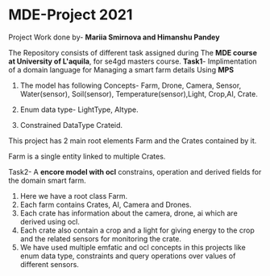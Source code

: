 # MDE-Project 2021
 Project Work done by-
  **Mariia Smirnova
        and
  Himanshu Pandey**
  
 The Repository consists of different task assigned during The **MDE course at University of L'aquila**, for se4gd masters course.
  **Task1**- Implimentation of a domain language for Managing a smart farm details Using **MPS**
  1) The model has following Concepts-
     Farm, Drone, Camera, Sensor, Water(sensor), Soil(sensor), Temperature(sensor),Light, Crop,AI, Crate.
     
  2) Enum data type-
     LightType, AItype.
     
  3) Constrained DataType
      Crateid.
      
  This project has 2 main root elements Farm and the Crates contained by it.
  
  Farm is a single entity linked to multiple Crates.
  
  Task2- A **encore model with ocl** constrains, operation and derived fields for the domain smart farm.
  1) Here we have a root class Farm.
  2) Each farm contains Crates, AI, Camera and Drones.
  3) Each crate has information about the camera, drone, ai which are derived using ocl.
  4) Each crate also contain a crop and a light for giving energy to the crop and the related sensors for monitoring the crate.
  5) We have used multiple emfatic and ocl concepts in this projects like enum data type,
        constraints and query operations over values of different sensors. 
    
